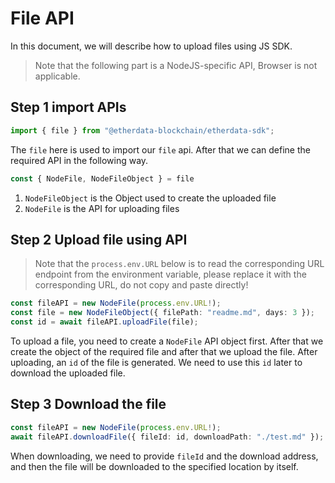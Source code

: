 # File API

In this document, we will describe how to upload files using JS SDK.

> Note that the following part is a NodeJS-specific API, Browser is not applicable.

## Step 1 import APIs

```typescript
import { file } from "@etherdata-blockchain/etherdata-sdk";
````

The `file` here is used to import our `file` api. After that we can define the required API in the following way.
```typescript
const { NodeFile, NodeFileObject } = file
````

1. `NodeFileObject` is the Object used to create the uploaded file
2. `NodeFile` is the API for uploading files

## Step 2 Upload file using API

> Note that the `process.env.URL` below is to read the corresponding URL endpoint from the environment variable, please replace it with the corresponding URL, do not copy and paste directly!

```typescript
const fileAPI = new NodeFile(process.env.URL!);
const file = new NodeFileObject({ filePath: "readme.md", days: 3 });
const id = await fileAPI.uploadFile(file);
````

To upload a file, you need to create a `NodeFile` API object first. After that we create the object of the required file and after that we upload the file. After uploading, an `id` of the file is generated.
We need to use this `id` later to download the uploaded file.


## Step 3 Download the file

```typescript
const fileAPI = new NodeFile(process.env.URL!);
await fileAPI.downloadFile({ fileId: id, downloadPath: "./test.md" });
````

When downloading, we need to provide `fileId` and the download address, and then the file will be downloaded to the specified location by itself.
